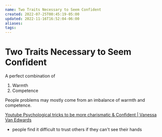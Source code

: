```yaml
---
name: Two Traits Necessary to Seem Confident
created: 2022-07-25T00:45:19-05:00
updated: 2022-11-16T16:52:04-06:00
aliases: 
tags: 
---
```

# Two Traits Necessary to Seem Confident

A perfect combination of

1. Warmth
2. Competence

People problems may mostly come from an imbalance of warmth and competence.

[Youtube Psychological tricks to be more charismatic & Confident | Vanessa Van Edwards](https://youtu.be/iApkwoskJkc?t=680)
* people find it difficult to trust others if they can't see their hands